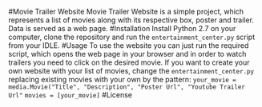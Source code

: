 #Movie Trailer Website
Movie Trailer Website is a simple project, which represents a list of movies along with its respective box, poster and trailer. Data is served as a web page. 
#Installation
Install Python 2.7 on your computer, clone the repository and run the `entertainment_center.py` script from your IDLE. 
#Usage
To use the website you can just run the required script, which opens the web page in your browser and in order to watch trailers you need to click on the desired movie.
If you want to create your own website with your list of movies, change the `entertainment_center.py` replacing existing movies with your own by the pattern:
`your_movie = media.Movie("Title", "Description", "Poster Url", "Youtube Trailer Url"`
`movies = [your_movie]`
#License
